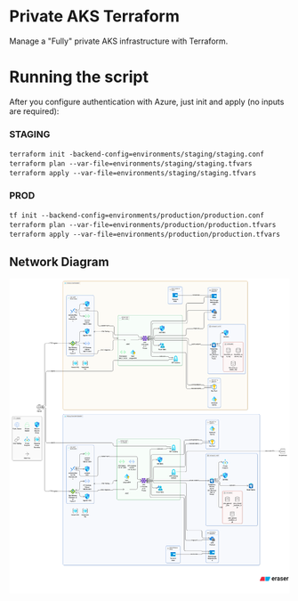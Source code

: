 # Private AKS Terraform
Manage a "Fully" private AKS infrastructure with Terraform.


# Running the script
After you configure authentication with Azure, just init and apply (no inputs are required):

### STAGING ####
`terraform init -backend-config=environments/staging/staging.conf`
`terraform plan --var-file=environments/staging/staging.tfvars`
`terraform apply --var-file=environments/staging/staging.tfvars`

### PROD ####
`tf init --backend-config=environments/production/production.conf`
`terraform plan --var-file=environments/production/production.tfvars`
`terraform apply --var-file=environments/production/production.tfvars`




## Network Diagram

![Network Architecture Diagram](networkdiagram.png)


